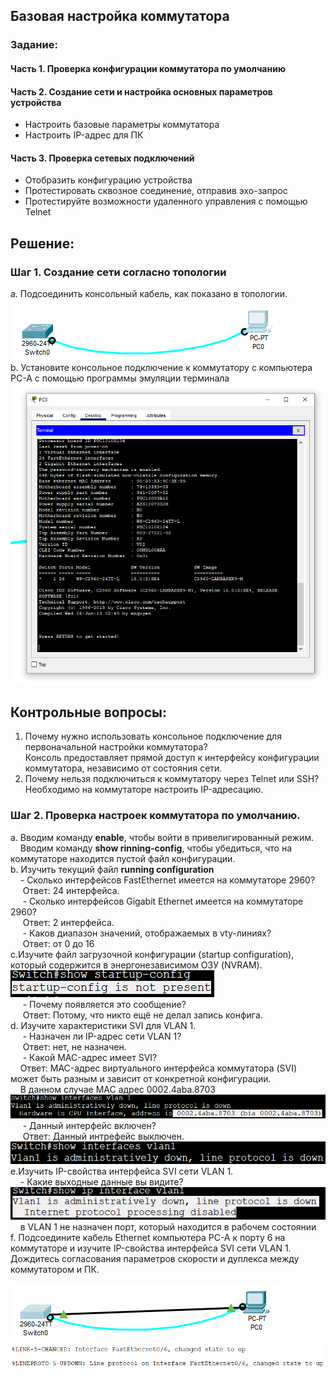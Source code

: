 ## Базовая настройка коммутатора
### Задание:
#### Часть 1. Проверка конфигурации коммутатора по умолчанию
#### Часть 2. Создание сети и настройка основных параметров устройства
* Настроить базовые параметры коммутатора  
* Настроить IP-адрес для ПК
#### Часть 3. Проверка сетевых подключений
* Отобразить конфигурацию устройства
* Протестировать сквозное соединение, отправив эхо-запрос
* Протестируйте возможности удаленного управления с помощью Telnet

## Решение:
### Шаг 1. Создание сети согласно топологии
а. Подсоединить консольный кабель, как показано в топологии.  
![](./Подключение%20консольного%20кабеля.png)             
b. Установите консольное подключение к коммутатору с компьютера PC-A с помощью программы эмуляции терминала 
![](Консольное%20подключение.png) 
## Контрольные вопросы:
1. Почему нужно использовать консольное подключение для первоначальной настройки коммутатора?  
Консоль предоставляет прямой доступ к интерфейсу конфигурации коммутатора, независимо от состояния сети.
2. Почему нельзя подключиться к коммутатору через Telnet или SSH?   
   Необходимо на коммутаторе настроить IP-адресацию.

### Шаг 2. Проверка настроек коммутатора по умолчанию.
a. Вводим команду **enable**, чтобы войти в привелигированный режим.   
&nbsp;&nbsp;&nbsp;&nbsp;Вводим команду **show rinning-config**, чтобы убедиться, что на коммутаторе находится пустой файл конфигурации.     
b. Изучить текущий файл **running configuration**        
&nbsp;&nbsp;&nbsp;&nbsp;- Сколько интерфейсов FastEthernet имеется на коммутаторе 2960?     
&nbsp;&nbsp;&nbsp;&nbsp; Ответ: 24 интерфейса.    
&nbsp;&nbsp;&nbsp;&nbsp; - Сколько интерфейсов Gigabit Ethernet имеется на коммутаторе 2960?            
&nbsp;&nbsp;&nbsp;&nbsp; Ответ: 2 интерфейса.      
&nbsp;&nbsp;&nbsp;&nbsp; - Каков диапазон значений, отображаемых в vty-линиях?   
&nbsp;&nbsp;&nbsp;&nbsp; Ответ: от 0 до 16         
c.Изучите файл загрузочной конфигурации (startup configuration), который содержится в энергонезависимом ОЗУ (NVRAM).   
![Startup config](./Startup%20config.png)      
&nbsp;&nbsp;&nbsp;&nbsp; - Почему появляется это сообщение?       
&nbsp;&nbsp;&nbsp;&nbsp; Ответ: Потому, что никто ещё не делал запись конфига.         
d. Изучите характеристики SVI для VLAN 1.           
&nbsp;&nbsp;&nbsp;&nbsp; - Назначен ли IP-адрес сети VLAN 1?          
&nbsp;&nbsp;&nbsp;&nbsp; Ответ: нет, не назначен.     
&nbsp;&nbsp;&nbsp;&nbsp; - Какой MAC-адрес имеет SVI?       
&nbsp;&nbsp;&nbsp;&nbsp;Ответ: MAC-адрес виртуального интерфейса коммутатора (SVI) может быть разным и зависит от конкретной конфигурации.      
&nbsp;&nbsp;&nbsp;&nbsp;В данном случае MAC адрес 0002.4aba.8703
   ![MAC](./MAC.png)             
&nbsp;&nbsp;&nbsp;&nbsp; - Данный интерфейс включен?        
&nbsp;&nbsp;&nbsp;&nbsp; Ответ: Данный интрефейс выключен.      
![](./Состояние%20VLAN1.png)     
e.Изучить IP-свойства интерфейса SVI сети VLAN 1.      
 &nbsp;&nbsp;&nbsp;&nbsp;- Какие выходные данные вы видите?                 
![](./IP%20VLAN%201.png)                
&nbsp;&nbsp;&nbsp;&nbsp;в VLAN 1 не назначен порт, который находится в рабочем состоянии            
f. Подсоедините кабель Ethernet компьютера PC-A к порту 6 на коммутаторе и изучите IP-свойства интерфейса SVI сети VLAN 1. Дождитесь согласования параметров скорости и дуплекса между коммутатором и ПК.

![](./Подключение%20Fast%20Ethernet.png)
![](./Fast%20Ethernet%2006.png)
